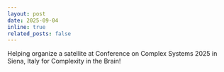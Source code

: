 ```yaml
---
layout: post
date: 2025-09-04
inline: true
related_posts: false
---
```


Helping organize a satellite at Conference on Complex Systems 2025 in Siena, Italy for Complexity in the Brain! 
